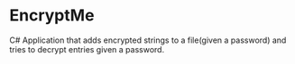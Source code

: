 # EncryptMe

C# Application that adds encrypted strings to a file(given a password)
and tries to decrypt entries given a password.